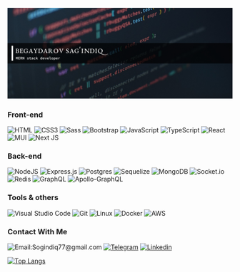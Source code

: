 [![Header](https://github.com/Sagindiq/Sagindiq/blob/main/assets/template.jpg)](https://t.me/Max_Proger)

  
  




### Front-end

![HTML](https://img.shields.io/badge/-HTML5-082032?style=for-the-badge&logo=HTML5&logoColor=#185ADB) ![CSS3](https://img.shields.io/badge/-CSS3-082032?style=for-the-badge&logo=CSS3&logoColor=1572B6) ![Sass](https://img.shields.io/badge/-Sass-082032?style=for-the-badge&logo=Sass&logoColor=CC6699) ![Bootstrap](https://img.shields.io/badge/-Bootstrap-082032?style=for-the-badge&logo=Bootstrap&logoColor=#7952B3) ![JavaScript](https://img.shields.io/badge/-JavaScript-082032?style=for-the-badge&logo=JavaScript&logoColor=#FEC260) ![TypeScript](https://img.shields.io/badge/typescript-%23007ACC.svg?style=for-the-badge&logo=typescript&logoColor=white)  ![React](https://img.shields.io/badge/-React-082032?style=for-the-badge&logo=React&logoColor=#61DAFB)  ![MUI](https://img.shields.io/badge/MUI-%230081CB.svg?style=for-the-badge&logo=mui&logoColor=white) ![Next JS](https://img.shields.io/badge/Next-black?style=for-the-badge&logo=next.js&logoColor=white)


### Back-end

![NodeJS](https://img.shields.io/badge/node.js-6DA55F?style=for-the-badge&logo=node.js&logoColor=white)  ![Express.js](https://img.shields.io/badge/express.js-%23404d59.svg?style=for-the-badge&logo=express&logoColor=%2361DAFB)  ![Postgres](https://img.shields.io/badge/postgres-%23316192.svg?style=for-the-badge&logo=postgresql&logoColor=white)  ![Sequelize](https://img.shields.io/badge/Sequelize-52B0E7?style=for-the-badge&logo=Sequelize&logoColor=white)  ![MongoDB](https://img.shields.io/badge/MongoDB-%234ea94b.svg?style=for-the-badge&logo=mongodb&logoColor=white) ![Socket.io](https://img.shields.io/badge/Socket.io-black?style=for-the-badge&logo=socket.io&badgeColor=010101) ![Redis](https://img.shields.io/badge/redis-%23DD0031.svg?style=for-the-badge&logo=redis&logoColor=white) ![GraphQL](https://img.shields.io/badge/-GraphQL-E10098?style=for-the-badge&logo=graphql&logoColor=white) ![Apollo-GraphQL](https://img.shields.io/badge/-ApolloGraphQL-311C87?style=for-the-badge&logo=apollo-graphql) 


### Tools & others

![Visual Studio Code](https://img.shields.io/badge/Visual%20Studio%20Code-0078d7.svg?style=for-the-badge&logo=visual-studio-code&logoColor=white) ![Git](https://img.shields.io/badge/-Git-082032?style=for-the-badge&logo=Git&logoColor=#F05032) ![Linux](https://img.shields.io/badge/Linux-FCC624?style=for-the-badge&logo=linux&logoColor=black)  ![Docker](https://img.shields.io/badge/docker-%230db7ed.svg?style=for-the-badge&logo=docker&logoColor=white) ![AWS](https://img.shields.io/badge/AWS-%23FF9900.svg?style=for-the-badge&logo=amazon-aws&logoColor=white) 
  





### Contact With Me
  
![Email:Sogindiq77@gmail.com](https://img.shields.io/badge/-Sogindiq77@gmail.com-082032?style=for-the-badge&logo=Gmail&logoColor=#EA4335) [![Telegram](https://img.shields.io/badge/-Telegram-082032?style=for-the-badge&logo=Telegram&logoColor=#26A5E4)](https://t.me/Max_Proger) [![Linkedin](![LinkedIn](https://img.shields.io/badge/linkedin-%230077B5.svg?style=for-the-badge&logo=linkedin&logoColor=white))](https://www.linkedin.com/in/sog-indiq-b-a27869233/)









[![Top Langs](https://github-readme-stats.vercel.app/api/top-langs/?username=Sagindiq&langs_count=8&theme=react)](https://github.com/anuraghazra/github-readme-stats)
